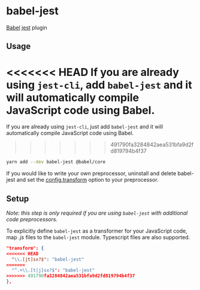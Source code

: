# babel-jest

[Babel](https://github.com/babel/babel) [jest](https://github.com/facebook/jest) plugin

## Usage

<<<<<<< HEAD
If you are already using `jest-cli`, add `babel-jest` and it will automatically compile JavaScript code using Babel.
=======
If you are already using `jest-cli`, just add `babel-jest` and it will automatically compile JavaScript code using Babel.
>>>>>>> 491790fa3284842aea531bfa9d2fd819794b4f37

```bash
yarn add --dev babel-jest @babel/core
```

If you would like to write your own preprocessor, uninstall and delete babel-jest and set the [config.transform](https://jestjs.io/docs/configuration#transform-object-string-string) option to your preprocessor.

## Setup

_Note: this step is only required if you are using `babel-jest` with additional code preprocessors._

To explicitly define `babel-jest` as a transformer for your JavaScript code, map _.js_ files to the `babel-jest` module. Typescript files are also supported.

```json
"transform": {
<<<<<<< HEAD
  "\\.[jt]sx?$": "babel-jest"
=======
  "^.+\\.[t|j]sx?$": "babel-jest"
>>>>>>> 491790fa3284842aea531bfa9d2fd819794b4f37
},
```
